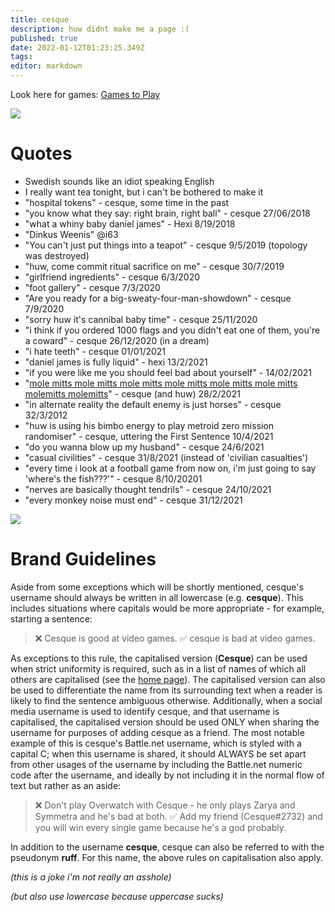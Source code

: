 ```yaml
---
title: cesque
description: huw didnt make me a page :(
published: true
date: 2022-01-12T01:23:25.349Z
tags: 
editor: markdown
---
```


Look here for games: [Games to Play](cesque/games-to-play)

![](https://cesque.com/storage/19/08/11/566210127885.png)
# Quotes
* Swedish sounds like an idiot speaking English
* I really want tea tonight, but i can't be bothered to make it
* "hospital tokens" - cesque, some time in the past
* "you know what they say: right brain, right ball" - cesque 27/06/2018
* "what a whiny baby daniel james" - Hexi 8/19/2018
* "Dinkus Weenis" @i63
* "You can't just put things into a teapot" - cesque 9/5/2019 (topology was destroyed)
* "huw, come commit ritual sacrifice on me" - cesque 30/7/2019
* "girlfriend ingredients" - cesque 6/3/2020
* "foot gallery" - cesque 7/3/2020
* "Are you ready for a big-sweaty-four-man-showdown" - cesque 7/9/2020
* "sorry huw it's cannibal baby time" - cesque 25/11/2020
* "i think if you ordered 1000 flags and you didn't eat one of them, you're a coward" - cesque 26/12/2020 (in a dream)
* "i hate teeth" - cesque 01/01/2021
* "daniel james is fully liquid" - hexi 13/2/2021
* "if you were like me you should feel bad about yourself" - 14/02/2021
* "[mole mitts mole mitts mole mitts mole mitts mole mitts mole mitts molemitts molemitts](https://www.youtube.com/watch?v=KUvQaxnK7sc)" - cesque (and huw) 28/2/2021
* "in alternate reality the default enemy is just horses" - cesque 32/3/2012
* "huw is using his bimbo energy to play metroid zero mission randomiser" - cesque, uttering the First Sentence 10/4/2021
* "do you wanna blow up my husband" - cesque 24/6/2021
* "casual civilities" - cesque 31/8/2021 (instead of 'civilian casualties')
* "every time i look at a football game from now on, i'm just going to say 'where's the fish???'" - cesque 8/10/20201
* "nerves are basically thought tendrils" - cesque 24/10/2021
* "every monkey noise must end" - cesque 31/12/2021

![](https://cesque.com/storage/19/08/28/738482523210.png)
# Brand Guidelines
Aside from some exceptions which will be shortly mentioned, cesque's username should always be written in all lowercase (e.g. **cesque**). This includes situations where capitals would be more appropriate - for example, starting a sentence:

> ❌ Cesque is good at video games.
> ✅ cesque is bad at video games.
> 
As exceptions to this rule, the capitalised version (**Cesque**) can be used when strict uniformity is required, such as in a list of names of which all others are capitalised (see the [home page](home)). The capitalised version can also be used to differentiate the name from its surrounding text when a reader is likely to find the sentence ambiguous otherwise. Additionally, when a social media username is used to identify cesque, and that username is capitalised, the capitalised version should be used ONLY when sharing the username for purposes of adding cesque as a friend. The most notable example of this is cesque's Battle.net username, which is styled with a capital C; when this username is shared, it should ALWAYS be set apart from other usages of the username by including the Battle.net numeric code after the username, and ideally by not including it in the normal flow of text but rather as an aside:

> ❌ Don't play Overwatch with Cesque - he only plays Zarya and Symmetra and he's bad at both.
> ✅ Add my friend (Cesque#2732) and you will win every single game because he's a god probably.

In addition to the username **cesque**, cesque can also be referred to with the pseudonym **ruff**. For this name, the above rules on capitalisation also apply.

*(this is a joke i'm not really an asshole)*

*(but also use lowercase because uppercase sucks)*